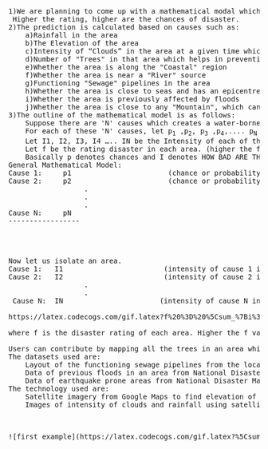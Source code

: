 <pre>
1)We are planning to come up with a mathematical modal which predicts areas that are prone to "Flooding" based on their rating.<br> Higher the rating, higher are the chances of disaster.
2)The prediction is calculated based on causes such as:
	a)Rainfall in the area
	b)The Elevation of the area
	c)Intensity of “Clouds” in the area at a given time which can cause “Cloudbursts”
	d)Number of "Trees" in that area which helps in preventing flood
  	e)Whether the area is along the "Coastal" region
	f)Whether the area is near a "River" source
	g)Functioning "Sewage" pipelines in the area
	h)Whether the area is close to seas and has an epicentre for "Earthquake" which in turn creates Tsunamis
	i)Whether the area is previously affected by floods
	j)Whether the area is close to any "Mountain", which can cause flooding when the glacier on the mountain melts
3)The outline of the mathematical model is as follows:
	Suppose there are 'N' causes which creates a water-borne disaster like flood.
	For each of these 'N' causes, let p<sub>1</sub> ,p<sub>2</sub>, p<sub>3</sub> ,p<sub>4</sub>,.... p<sub>N</sub>  be the 	Chance or Probability of that Cause causing a Disaster. 
	Let I1, I2, I3, I4 ….. IN be the Intensity of each of the causes since every cause has a different level of damage in 		different areas (e.g.  For areas along the river source, the probability of river causing floods is more and for other 		areas which are not near a river source it is negligible) 
	Let f be the rating disaster in each area. (higher the f value higher is the chance of flood disaster)
	Basically p denotes chances and I denotes HOW BAD ARE THE CHANCES
General Mathematical Model:
Cause 1:     p1                       (chance or probability of this cause creating a water-borne disaster)
Cause 2:     p2                       (chance or probability of this cause creating a water-borne disaster)
                  .
                  .
                  .
Cause N:     pN 
-----------------   




Now let us isolate an area. 
Cause 1:   I1                        (intensity of cause 1 in that area)      I1 ∈ [0,1]
Cause 2:   I2                        (intensity of cause 2 in that area)       I2 ∈[0,1]
                  .
                  . 
 Cause N:  IN                       (intensity of cause N in that area) 
 
https://latex.codecogs.com/gif.latex?f%20%3D%20%5Csum_%7Bi%3D1%7D%5E%7Bn%7D%20I_i%20%5Ctimes%20P_i

where f is the disaster rating of each area. Higher the f value, higher are the chances of flood disaster.

Users can contribute by mapping all the trees in an area which are useful in preventing floods.  
The datasets used are:
	Layout of the functioning sewage pipelines from the local administrative body.
	Data of previous floods in an area from National Disaster Management Authority
	Data of earthquake prone areas from National Disaster Management Authority
The technology used are:
	Satellite imagery from Google Maps to find elevation of an area, river, ocean sources and mountains close to an area.
	Images of intensity of clouds and rainfall using satellite imagery from Accuweather.
	


![first example](https://latex.codecogs.com/gif.latex?%5Csum_%7Bi%3D1%7D%5E%7B10%7D)

